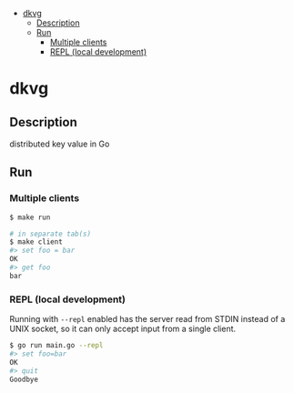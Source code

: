 <!-- START doctoc generated TOC please keep comment here to allow auto update -->
<!-- DON'T EDIT THIS SECTION, INSTEAD RE-RUN doctoc TO UPDATE -->


- [dkvg](#dkvg)
  - [Description](#description)
  - [Run](#run)
    - [Multiple clients](#multiple-clients)
    - [REPL (local development)](#repl-local-development)

<!-- END doctoc generated TOC please keep comment here to allow auto update -->

# dkvg

## Description
distributed key value in Go

## Run
### Multiple clients
```bash
$ make run

# in separate tab(s)
$ make client
#> set foo = bar
OK
#> get foo
bar
```

### REPL (local development)
Running with `--repl` enabled has the server read from STDIN instead of a UNIX socket, so it can only accept input from a single client.
```bash
$ go run main.go --repl
#> set foo=bar
OK
#> quit
Goodbye
```
